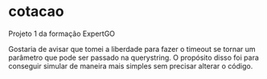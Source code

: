 # cotacao
Projeto 1 da formação ExpertGO


Gostaria de avisar que tomei a liberdade para fazer o timeout se tornar um parâmetro que pode ser passado na querystring. O propósito disso foi para conseguir simular de maneira mais simples sem precisar alterar o código.
